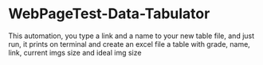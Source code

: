 # WebPageTest-Data-Tabulator
This automation, you type a link and a name to your new table file, and just run, it prints on terminal and create an excel file a table with grade, name, link, current imgs size and ideal img size 
